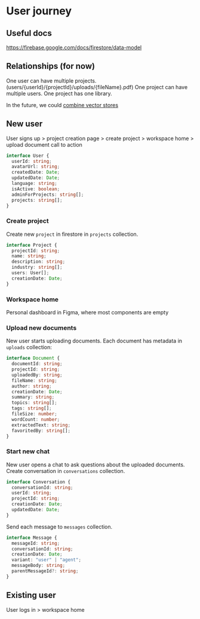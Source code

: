 # User journey

## Useful docs

https://firebase.google.com/docs/firestore/data-model

## Relationships (for now)

One user can have multiple projects. (users/{userId}/{projectId}/uploads/{fileName}.pdf)
One project can have multiple users.
One project has one library.

In the future, we could [combine vector stores](https://python.langchain.com/docs/modules/agents/how_to/agent_vectorstore)

## New user

User signs up > project creation page > create project > workspace home > upload document call to action

```ts
interface User {
  userId: string;
  avatarUrl: string;
  createdDate: Date;
  updatedDate: Date;
  language: string;
  isActive: boolean;
  adminForProjects: string[];
  projects: string[];
}
```

### Create project

Create new `project` in firestore in `projects` collection.

```ts
interface Project {
  projectId: string;
  name: string;
  description: string;
  industry: string[];
  users: User[];
  creationDate: Date;
}
```

### Workspace home

Personal dashboard in Figma, where most components are empty

### Upload new documents

New user starts uploading documents. Each document has metadata in `uploads` collection:

```ts
interface Document {
  documentId: string;
  projectId: string;
  uploadedBy: string;
  fileName: string;
  author: string;
  creationDate: Date;
  summary: string;
  topics: string[];
  tags: string[];
  fileSize: number;
  wordCount: number;
  extractedText: string;
  favoritedBy: string[];
}
```

### Start new chat

New user opens a chat to ask questions about the uploaded documents. Create conversation in `conversations` collection.

```ts
interface Conversation {
  conversationId: string;
  userId: string;
  projectId: string;
  creationDate: Date;
  updatedDate: Date;
}
```

Send each message to `messages` collection.

```ts
interface Message {
  messageId: string;
  conversationId: string;
  creationDate: Date;
  variant: "user" | "agent";
  messageBody: string;
  parentMessageId?: string;
}
```

## Existing user

User logs in > workspace home
